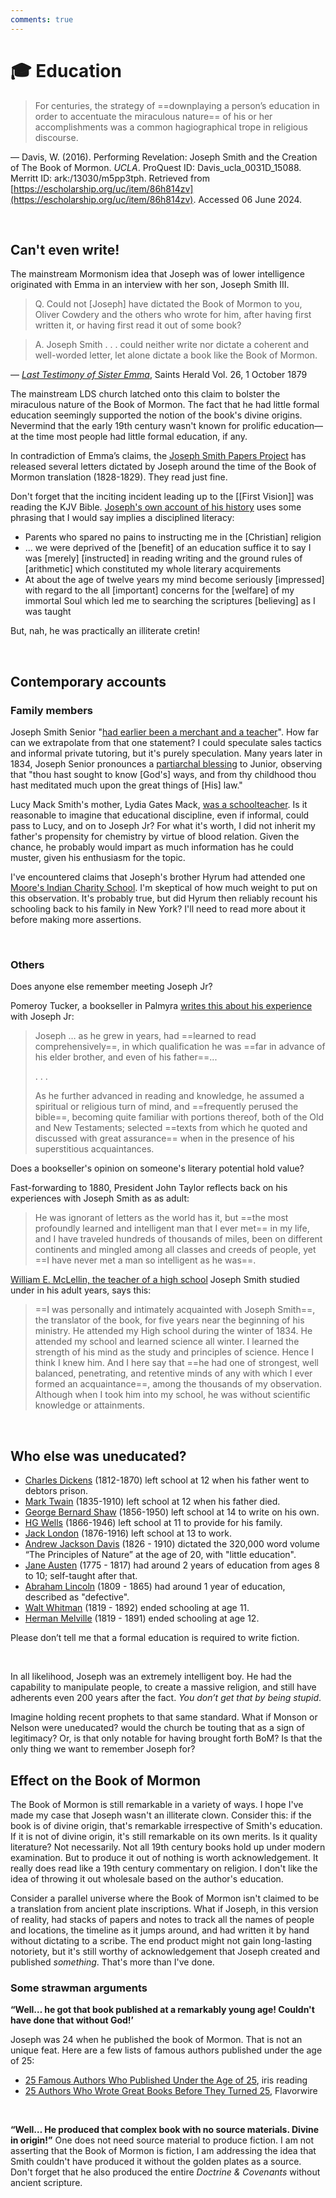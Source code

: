 ```yaml
---
comments: true
---
```

# 🎓 Education
> For centuries, the strategy of ==downplaying a person’s education in order to accentuate the miraculous nature== of his or her accomplishments was a common hagiographical trope in religious discourse.

— Davis, W. (2016). Performing Revelation: Joseph Smith and the Creation of The Book of Mormon. _UCLA_. ProQuest ID: Davis_ucla_0031D_15088. Merritt ID: ark:/13030/m5pp3tph. Retrieved from [https://escholarship.org/uc/item/86h814zv](https://escholarship.org/uc/item/86h814zv). Accessed 06 June 2024.

&nbsp;

## Can't even write!
The mainstream Mormonism idea that Joseph was of lower intelligence originated with Emma in an interview with her son, Joseph Smith III.

> Q. Could not [Joseph] have dictated the Book of Mormon to you, Oliver Cowdery and the others who wrote for him, after having first written it, or having first read it out of some book?

> A. Joseph Smith . . . could neither write nor dictate a coherent and well-worded letter, let alone dictate a book like the Book of Mormon.

— *[Last Testimony of Sister Emma](https://catalog.churchofjesuschrist.org/assets/944ff277-298c-45e2-9005-75e0ae0faf90/0/0?lang=eng)*, Saints Herald Vol. 26, 1 October 1879

The mainstream LDS church latched onto this claim to bolster the miraculous nature of the Book of Mormon. The fact that he had little formal education seemingly supported the notion of the book's divine origins. Nevermind that the early 19th century wasn't known for prolific education— at the time most people had little formal education, if any.

In contradiction of Emma’s claims, the [Joseph Smith Papers Project](https://www.josephsmithpapers.org/) has released several letters dictated by Joseph around the time of the Book of Mormon translation (1828-1829). They read just fine.

Don't forget that the inciting incident leading up to the [[First Vision]] was reading the KJV Bible. [Joseph's own account of his history](https://www.josephsmithpapers.org/paper-summary/history-circa-summer-1832/2?highlight=searching+the+scriptures) uses some phrasing that I would say implies a disciplined literacy:

- Parents who spared no pains to instructing me in the [Christian] religion
- ... we were deprived of the [benefit] of an education suffice it to say I was [merely]  [instructed] in reading writing and the ground rules of [arithmetic] which constituted my whole literary acquirements
- At about the age of twelve years my mind become seriously [impressed] with regard to the all [important] concerns for the [welfare] of my immortal Soul which led me to searching the scriptures [believing] as I was taught

But, nah, he was practically an illiterate cretin!

&nbsp;

## Contemporary accounts
### Family members
Joseph Smith Senior "[had earlier been a merchant and a teacher](https://www.churchofjesuschrist.org/study/ensign/1971/07/joseph-smiths-home-environment?lang=eng&id=p15#p15)". How far can we extrapolate from that one statement? I could speculate sales tactics and informal private tutoring, but it's purely speculation. Many years later in 1834, Joseph Senior pronounces a [partiarchal blessing](https://www.josephsmithpapers.org/paper-summary/blessing-from-joseph-smith-sr-9-december-1834/1) to Junior, observing that "thou hast sought to know [God's] ways, and from thy childhood thou hast meditated much upon the great things of [His] law."

Lucy Mack Smith's mother, Lydia Gates Mack, [was a schoolteacher](https://en.wikipedia.org/wiki/Solomon_Mack#War_and_marriage). Is it reasonable to imagine that educational discipline, even if informal, could pass to Lucy, and on to Joseph Jr? For what it's worth, I did not inherit my father's propensity for chemistry by virtue of blood relation. Given the chance, he probably would impart as much information has he could muster, given his enthusiasm for the topic.

I've encountered claims that Joseph's brother Hyrum had attended one [Moore's Indian Charity School](https://archive.org/details/hyrumsmithlifeof00odri). I'm skeptical of how much weight to put on this observation. It's probably true, but did Hyrum then reliably recount his schooling back to his family in New York? I'll need to read more about it before making more assertions.

&nbsp;

### Others
Does anyone else remember meeting Joseph Jr?

Pomeroy Tucker, a bookseller in Palmyra [writes this about his experience](https://archive.org/details/originriseprogre00tuck/page/n23/mode/2up?q=read+comprehensively) with Joseph Jr:

> Joseph … as he grew in years, had ==learned to read comprehensively==, in which qualification he was ==far in advance of his elder brother, and even of his father==...
>
> . . .
>
> As he further advanced in reading and knowledge, he assumed a spiritual or religious turn of mind, and ==frequently perused the bible==, becoming quite familiar with portions thereof, both of the Old and New Testaments; selected ==texts from which he quoted and discussed with great assurance== when in the presence of his superstitious acquaintances.

Does a bookseller's opinion on someone's literary potential hold value?

Fast-forwarding to 1880, President John Taylor reflects back on his experiences with Joseph Smith as as adult:

> He was ignorant of letters as the world has it, but ==the most profoundly learned and intelligent man that I ever met== in my life, and I have traveled hundreds of thousands of miles, been on different continents and mingled among all classes and creeds of people, yet ==I have never met a man so intelligent as he was==.

[William E. McLellin, the teacher of a high school](https://web.archive.org/web/20230620074941/https://www.deseret.com/2009/1/28/20298664/inside-the-lost-mclellin-notebook) Joseph Smith studied under in his adult years, says this:

> ==I was personally and intimately acquainted with Joseph Smith==, the translator of the book, for five years near the beginning of his ministry. He attended my High school during the winter of 1834. He attended my school and learned science all winter. I learned the strength of his mind as the study and principles of science. Hence I think I knew him. And I here say that ==he had one of strongest, well balanced, penetrating, and retentive minds of any with which I ever formed an acquaintance==, among the thousands of my observation. Although when I took him into my school, he was without scientific knowledge or attainments.

&nbsp;

## Who else was uneducated?
- [Charles Dickens](https://en.wikipedia.org/wiki/Charles_Dickens_bibliography) (1812-1870) left school at 12 when his father went to debtors prison.
- [Mark Twain](https://en.wikipedia.org/wiki/Mark_Twain_bibliography) (1835-1910) left school at 12 when his father died.
- [George Bernard Shaw](https://en.wikipedia.org/wiki/List_of_works_by_George_Bernard_Shaw) (1856-1950) left school at 14 to write on his own.
- [HG Wells](https://en.wikipedia.org/wiki/H._G._Wells_bibliography) (1866-1946) left school at 11 to provide for his family.
- [Jack London](https://en.wikipedia.org/wiki/Jack_London\#Publications) (1876-1916) left school at 13 to work.
- [Andrew Jackson Davis](https://en.wikipedia.org/wiki/Andrew_Jackson_Davis) (1826 - 1910) dictated the 320,000 word volume “The Principles of Nature” at the age of 20, with "little education".
- [Jane Austen](https://en.wikipedia.org/wiki/Jane_Austen#List_of_works) (1775 - 1817) had around 2 years of education from ages 8 to 10; self-taught after that. 
- [Abraham Lincoln](https://en.wikipedia.org/wiki/Early_life_and_career_of_Abraham_Lincoln#Education) (1809 - 1865) had around 1 year of education, described as "defective".
- [Walt Whitman](https://en.wikipedia.org/wiki/Walt_Whitman#Works) (1819 - 1892) ended schooling at age 11.
- [Herman Melville](https://en.wikipedia.org/wiki/Herman_Melville#Early_life_and_education) (1819 - 1891) ended schooling at age 12.

Please don’t tell me that a formal education is required to write fiction.

&nbsp;

In all likelihood, Joseph was an extremely intelligent boy. He had the capability to manipulate people, to create a massive religion, and still have adherents even 200 years after the fact. *You don’t get that by being stupid*.

Imagine holding recent prophets to that same standard. What if Monson or Nelson were uneducated? would the church be touting that as a sign of legitimacy? Or, is that only notable for having brought forth BoM? Is that the only thing we want to remember Joseph for?

## Effect on the Book of Mormon
The Book of Mormon is still remarkable in a variety of ways. I hope I've made my case that Joseph wasn't an illiterate clown. Consider this: if the book is of divine origin, that's remarkable irrespective of Smith's education. If it is not of divine origin, it's still remarkable on its own merits. Is it quality literature? Not necessarily. Not all 19th century books hold up under modern examination. But to produce it out of nothing is worth acknowledgement. It really does read like a 19th century commentary on religion. I don't like the idea of throwing it out wholesale based on the author's education.

Consider a parallel universe where the Book of Mormon isn't claimed to be a translation from ancient plate inscriptions. What if Joseph, in this version of reality, had stacks of papers and notes to track all the names of people and locations, the timeline as it jumps around, and had written it by hand without dictating to a scribe. The end product might not gain long-lasting notoriety, but it's still worthy of acknowledgement that Joseph created and published *something*. That's more than I've done.

### Some strawman arguments
**“Well… he got that book published at a remarkably young age! Couldn't have done that without God!’**

Joseph was 24 when he published the book of Mormon. That is not an unique feat. Here are a few lists of famous authors published under the age of 25:

- [25 Famous Authors Who Published Under the Age of 25](https://irisreading.com/10-famous-authors-who-published-under-the-age-of-25/), iris reading
- [25 Authors Who Wrote Great Books Before They Turned 25](https://www.flavorwire.com/472486/25-authors-who-wrote-great-books-before-they-turned-25), Flavorwire

&nbsp;

**“Well… He produced that complex book with no source materials. Divine in origin!”**
One does not need source material to produce fiction. I am not asserting that the Book of Mormon is fiction, I am addressing the idea that Smith couldn't have produced it without the golden plates as a source. Don't forget that he also produced the entire *Doctrine & Covenants* without ancient scripture.